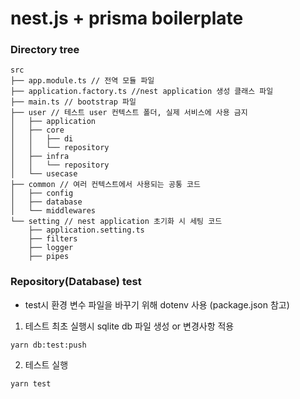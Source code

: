 # nest.js + prisma boilerplate

### Directory tree

```
src
├── app.module.ts // 전역 모듈 파일
├── application.factory.ts //nest application 생성 클래스 파일
├── main.ts // bootstrap 파일
├── user // 테스트 user 컨텍스트 폴더, 실제 서비스에 사용 금지
│   ├── application
│   ├── core
│   │   ├── di
│   │   └── repository
│   ├── infra
│   │   └── repository
│   └── usecase
├── common // 여러 컨텍스트에서 사용되는 공통 코드
│   ├── config
│   ├── database
│   └── middlewares
└── setting // nest application 초기화 시 세팅 코드
    ├── application.setting.ts
    ├── filters
    ├── logger
    ├── pipes
```

### Repository(Database) test

- test시 환경 변수 파일을 바꾸기 위해 dotenv 사용 (package.json 참고)

1. 테스트 최초 실행시 sqlite db 파일 생성 or 변경사항 적용

```
yarn db:test:push
```

2. 테스트 실행

```
yarn test
```
